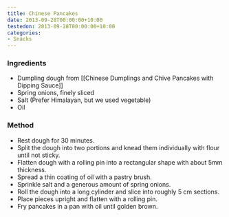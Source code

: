 ```yaml
---
title: Chinese Pancakes
date: 2013-09-28T00:00:00+10:00
testedon: 2013-09-28T00:00:00+10:00
categories:
- Snacks
---
```










### Ingredients

* Dumpling dough from [[Chinese Dumplings and Chive Pancakes with Dipping Sauce]]
* Spring onions, finely sliced
* Salt (Prefer Himalayan, but we used vegetable)
* Oil

### Method

* Rest dough for 30 minutes.
* Split the dough into two portions and knead them individually with flour until not sticky.
* Flatten dough with a rolling pin into a rectangular shape with about 5mm thickness.
* Spread a thin coating of oil with a pastry brush.
* Sprinkle salt and a generous amount of spring onions.
* Roll the dough into a long cylinder and slice into roughly 5 cm sections.
* Place pieces upright and flatten with a rolling pin.
* Fry pancakes in a pan with oil until golden brown.
